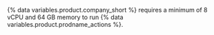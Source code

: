 {% data variables.product.company_short %} requires a minimum of 8 vCPU and 64 GB memory to run {% data variables.product.prodname_actions %}.
